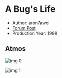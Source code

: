 # A Bug's Life

* Author: aron7awol
* [Forum Post](https://www.avsforum.com/threads/bass-eq-for-filtered-movies.2995212/post-59336160)
* Production Year: 1998

## Atmos

![img 0](https://i.imgur.com/0l5kVMP.jpg)

![img 1](https://i.imgur.com/fObs86o.png)

